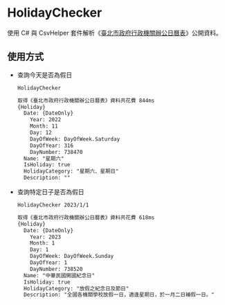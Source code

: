 # HolidayChecker

使用 C# 與 CsvHelper 套件解析《[臺北市政府行政機關辦公日曆表](https://data.taipei/dataset/detail?id=c30ca421-d935-4faa-b523-9c175c8de738)》公開資料。

## 使用方式

- 查詢今天是否為假日

    ```sh
    HolidayChecker
    ```

    ```txt
    取得《臺北市政府行政機關辦公日曆表》資料共花費 844ms
    {Holiday}
      Date: {DateOnly}
        Year: 2022
        Month: 11
        Day: 12
        DayOfWeek: DayOfWeek.Saturday
        DayOfYear: 316
        DayNumber: 738470
      Name: "星期六"
      IsHoliday: true
      HolidayCategory: "星期六、星期日"
      Description: ""
    ```

- 查詢特定日子是否為假日

    ```sh
    HolidayChecker 2023/1/1
    ```

    ```txt
    取得《臺北市政府行政機關辦公日曆表》資料共花費 618ms
    {Holiday}
      Date: {DateOnly}
        Year: 2023
        Month: 1
        Day: 1
        DayOfWeek: DayOfWeek.Sunday
        DayOfYear: 1
        DayNumber: 738520
      Name: "中華民國開國紀念日"
      IsHoliday: true
      HolidayCategory: "放假之紀念日及節日"
      Description: "全國各機關學校放假一日，適逢星期日，於一月二日補假一日。"
    ```
